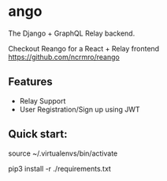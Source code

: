 # ango
The Django + GraphQL Relay backend.

Checkout Reango for a React + Relay frontend 
https://github.com/ncrmro/reango

## Features

* Relay Support
* User Registration/Sign up using JWT

## Quick start:

source ~/.virtualenvs/bin/activate

pip3 install -r ./requirements.txt
